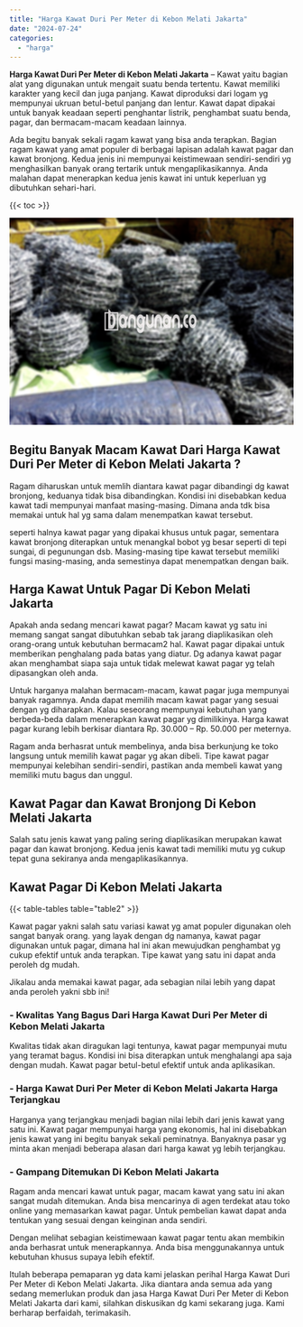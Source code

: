 ```yaml
---
title: "Harga Kawat Duri Per Meter di Kebon Melati Jakarta"
date: "2024-07-24"
categories: 
  - "harga"
---
```


**Harga Kawat Duri Per Meter di Kebon Melati Jakarta** – Kawat yaitu bagian alat yang digunakan untuk mengait suatu benda tertentu. Kawat memiliki karakter yang kecil dan juga panjang. Kawat diproduksi dari logam yg mempunyai ukruan betul-betul panjang dan lentur. Kawat dapat dipakai untuk banyak keadaan seperti penghantar listrik, penghambat suatu benda, pagar, dan bermacam-macam keadaan lainnya.

Ada begitu banyak sekali ragam kawat yang bisa anda terapkan. Bagian ragam kawat yang amat populer di berbagai lapisan adalah kawat pagar dan kawat bronjong. Kedua jenis ini mempunyai keistimewaan sendiri-sendiri yg menghasilkan banyak orang tertarik untuk mengaplikasikannya. Anda malahan dapat menerapkan kedua jenis kawat ini untuk keperluan yg dibutuhkan sehari-hari.

{{< toc >}}

![Harga Kawat Duri Per Meter di Kebon Melati Jakarta](/images/jual-kawat-murah28.png)

## Begitu Banyak Macam Kawat Dari Harga Kawat Duri Per Meter di Kebon Melati Jakarta ?

Ragam diharuskan untuk memlih diantara kawat pagar dibandingi dg kawat bronjong, keduanya tidak bisa dibandingkan. Kondisi ini disebabkan kedua kawat tadi mempunyai manfaat masing-masing. Dimana anda tdk bisa memakai untuk hal yg sama dalam menempatkan kawat tersebut.

seperti halnya kawat pagar yang dipakai khusus untuk pagar, sementara kawat bronjong diterapkan untuk menangkal bobot yg besar seperti di tepi sungai, di pegunungan dsb. Masing-masing tipe kawat tersebut memiliki fungsi masing-masing, anda semestinya dapat menempatkan dengan baik.

## Harga Kawat Untuk Pagar Di Kebon Melati Jakarta

Apakah anda sedang mencari kawat pagar? Macam kawat yg satu ini memang sangat sangat dibutuhkan sebab tak jarang diaplikasikan oleh orang-orang untuk kebutuhan bermacam2 hal. Kawat pagar dipakai untuk memberikan penghalang pada batas yang diatur. Dg adanya kawat pagar akan menghambat siapa saja untuk tidak melewat kawat pagar yg telah dipasangkan oleh anda.

Untuk harganya malahan bermacam-macam, kawat pagar juga mempunyai banyak ragamnya. Anda dapat memilih macam kawat pagar yang sesuai dengan yg diharapkan. Kalau seseorang mempunyai kebutuhan yang berbeda-beda dalam menerapkan kawat pagar yg dimilikinya. Harga kawat pagar kurang lebih berkisar diantara Rp. 30.000 – Rp. 50.000 per meternya.

Ragam anda berhasrat untuk membelinya, anda bisa berkunjung ke toko langsung untuk memilih kawat pagar yg akan dibeli. Tipe kawat pagar mempunyai kelebihan sendiri-sendiri, pastikan anda membeli kawat yang memiliki mutu bagus dan unggul.

## Kawat Pagar dan Kawat Bronjong Di Kebon Melati Jakarta

Salah satu jenis kawat yang paling sering diaplikasikan merupakan kawat pagar dan kawat bronjong. Kedua jenis kawat tadi memiliki mutu yg cukup tepat guna sekiranya anda mengaplikasikannya.

## Kawat Pagar Di Kebon Melati Jakarta

{{< table-tables table="table2" >}}

Kawat pagar yakni salah satu variasi kawat yg amat populer digunakan oleh sangat banyak orang. yang layak dengan dg namanya, kawat pagar digunakan untuk pagar, dimana hal ini akan mewujudkan penghambat yg cukup efektif untuk anda terapkan. Tipe kawat yang satu ini dapat anda peroleh dg mudah.

Jikalau anda memakai kawat pagar, ada sebagian nilai lebih yang dapat anda peroleh yakni sbb ini!

### \- Kwalitas Yang Bagus Dari Harga Kawat Duri Per Meter di Kebon Melati Jakarta

Kwalitas tidak akan diragukan lagi tentunya, kawat pagar mempunyai mutu yang teramat bagus. Kondisi ini bisa diterapkan untuk menghalangi apa saja dengan mudah. Kawat pagar betul-betul efektif untuk anda aplikasikan.

### \- Harga Kawat Duri Per Meter di Kebon Melati Jakarta Harga Terjangkau

Harganya yang terjangkau menjadi bagian nilai lebih dari jenis kawat yang satu ini. Kawat pagar mempunyai harga yang ekonomis, hal ini disebabkan jenis kawat yang ini begitu banyak sekali peminatnya. Banyaknya pasar yg minta akan menjadi beberapa alasan dari harga kawat yg lebih terjangkau.

### \- Gampang Ditemukan Di Kebon Melati Jakarta

Ragam anda mencari kawat untuk pagar, macam kawat yang satu ini akan sangat mudah ditemukan. Anda bisa mencarinya di agen terdekat atau toko online yang memasarkan kawat pagar. Untuk pembelian kawat dapat anda tentukan yang sesuai dengan keinginan anda sendiri.

Dengan melihat sebagian keistimewaan kawat pagar tentu akan membikin anda berhasrat untuk menerapkannya. Anda bisa menggunakannya untuk kebutuhan khusus supaya lebih efektif.

Itulah beberapa pemaparan yg data kami jelaskan perihal Harga Kawat Duri Per Meter di Kebon Melati Jakarta. Jika diantara anda semua ada yang sedang memerlukan produk dan jasa Harga Kawat Duri Per Meter di Kebon Melati Jakarta dari kami, silahkan diskusikan dg kami sekarang juga. Kami berharap berfaidah, terimakasih.
